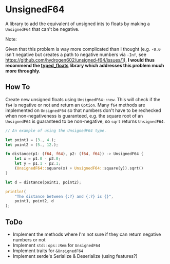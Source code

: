 # UnsignedF64

A library to add the equivalent of unsigned ints to floats by making a `UnsignedF64` that can't be negative.

Note:

Given that this problem is way more complicated than I thought (e.g. `-0.0` isn't negative but creates a path to negative numbers via `-Inf`, see https://github.com/hydrogen602/unsigned-f64/issues/1), **I would thus recommend the [typed_floats](https://crates.io/crates/typed_floats) library which addresses this problem much more throughly.**

## How To

Create new unsigned floats using `UnsignedF64::new`. This will check if the `f64` is negative or not and return an `Option`. Many `f64` methods are implemented on `UnsignedF64` so that numbers don't have to be rechecked when non-negativeness is guaranteed, e.g. the square root of an `UnsignedF64` is guaranteed to be non-negative, so `sqrt` returns `UnsignedF64`.

```Rust
// An example of using the UnsignedF64 type.

let point1 = (3., 4.);
let point2 = (5., 12.);

fn distance(p1: (f64, f64), p2: (f64, f64)) -> UnsignedF64 {
    let x = p1.0 - p2.0;
    let y = p1.1 - p2.1;
    (UnsignedF64::square(x) + UnsignedF64::square(y)).sqrt()
}

let d = distance(point1, point2);

println!(
    "The distance between {:?} and {:?} is {}",
    point1, point2, d
);
```

## ToDo

- Implement the methods where I'm not sure if they can return negative numbers or not
- Implement `std::ops::Rem` for `UnsignedF64`
- Implement traits for `&UnsignedF64`
- Implement serde's Serialize & Deserialize (using features?)
